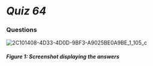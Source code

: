 # *Quiz 64*
### Questions

![2C101408-4D33-4D0D-9BF3-A9025BE0A9BE_1_105_c](https://user-images.githubusercontent.com/105724334/235289590-818bc87e-5855-4f1e-bf1e-8d9afefedcd3.jpeg)


##### Figure 1: Screenshot displaying the answers

